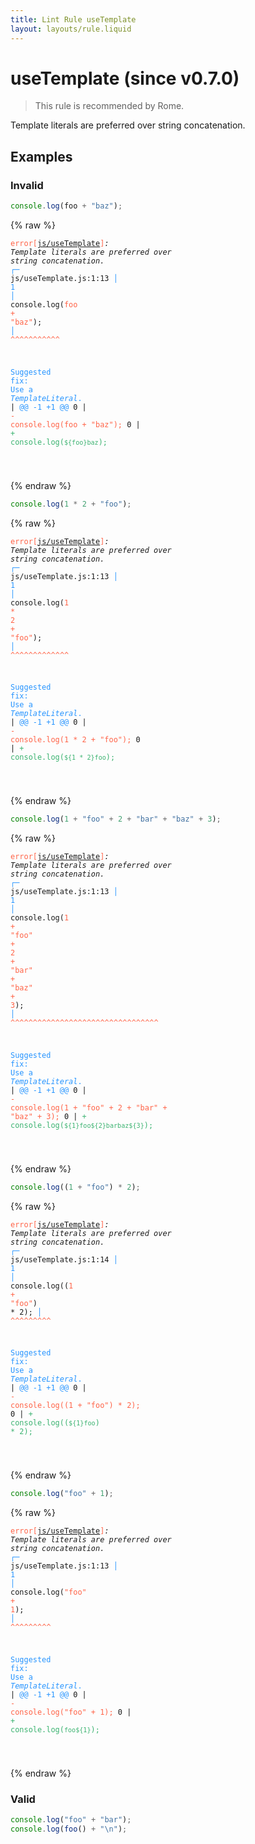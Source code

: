 ```yaml
---
title: Lint Rule useTemplate
layout: layouts/rule.liquid
---
```


# useTemplate (since v0.7.0)

> This rule is recommended by Rome.

Template literals are preferred over string concatenation.

## Examples

### Invalid

```jsx
console.log(foo + "baz");
```

{% raw %}<pre class="language-text"><code class="language-text"><span style="color: Tomato;">error</span><span style="color: Tomato;">[</span><span style="color: Tomato;"><a href="https://rome.tools/docs/lint/rules/useTemplate/">js/useTemplate</a></span><span style="color: Tomato;">]</span><em>: </em><em></em><em><em>Template</em></em><em> literals are preferred over </em><em><em>string concatenation.</em></em><em></em>
  <span style="color: rgb(38, 148, 255);">┌</span><span style="color: rgb(38, 148, 255);">─</span> js/useTemplate.js:1:13
  <span style="color: rgb(38, 148, 255);">│</span>
<span style="color: rgb(38, 148, 255);">1</span> <span style="color: rgb(38, 148, 255);">│</span> console.log(<span style="color: Tomato;">f</span><span style="color: Tomato;">o</span><span style="color: Tomato;">o</span><span style="color: Tomato;"> </span><span style="color: Tomato;">+</span><span style="color: Tomato;"> </span><span style="color: Tomato;">&quot;</span><span style="color: Tomato;">b</span><span style="color: Tomato;">a</span><span style="color: Tomato;">z</span><span style="color: Tomato;">&quot;</span>);
  <span style="color: rgb(38, 148, 255);">│</span>             <span style="color: Tomato;">^</span><span style="color: Tomato;">^</span><span style="color: Tomato;">^</span><span style="color: Tomato;">^</span><span style="color: Tomato;">^</span><span style="color: Tomato;">^</span><span style="color: Tomato;">^</span><span style="color: Tomato;">^</span><span style="color: Tomato;">^</span><span style="color: Tomato;">^</span><span style="color: Tomato;">^</span>

<span style="color: rgb(38, 148, 255);">Suggested fix</span><span style="color: rgb(38, 148, 255);">: </span><span style="color: rgb(38, 148, 255);">Use a </span><span style="color: rgb(38, 148, 255);"><em>TemplateLiteral</em></span><span style="color: rgb(38, 148, 255);">.</span>
    | <span style="color: rgb(38, 148, 255);">@@ -1 +1 @@</span>
0   | <span style="color: Tomato;">- </span><span style="color: Tomato;">console.log(foo + &quot;baz&quot;);</span>
  0 | <span style="color: MediumSeaGreen;">+ </span><span style="color: MediumSeaGreen;">console.log(`${foo}baz`);</span>

</code></pre>{% endraw %}

```jsx
console.log(1 * 2 + "foo");
```

{% raw %}<pre class="language-text"><code class="language-text"><span style="color: Tomato;">error</span><span style="color: Tomato;">[</span><span style="color: Tomato;"><a href="https://rome.tools/docs/lint/rules/useTemplate/">js/useTemplate</a></span><span style="color: Tomato;">]</span><em>: </em><em></em><em><em>Template</em></em><em> literals are preferred over </em><em><em>string concatenation.</em></em><em></em>
  <span style="color: rgb(38, 148, 255);">┌</span><span style="color: rgb(38, 148, 255);">─</span> js/useTemplate.js:1:13
  <span style="color: rgb(38, 148, 255);">│</span>
<span style="color: rgb(38, 148, 255);">1</span> <span style="color: rgb(38, 148, 255);">│</span> console.log(<span style="color: Tomato;">1</span><span style="color: Tomato;"> </span><span style="color: Tomato;">*</span><span style="color: Tomato;"> </span><span style="color: Tomato;">2</span><span style="color: Tomato;"> </span><span style="color: Tomato;">+</span><span style="color: Tomato;"> </span><span style="color: Tomato;">&quot;</span><span style="color: Tomato;">f</span><span style="color: Tomato;">o</span><span style="color: Tomato;">o</span><span style="color: Tomato;">&quot;</span>);
  <span style="color: rgb(38, 148, 255);">│</span>             <span style="color: Tomato;">^</span><span style="color: Tomato;">^</span><span style="color: Tomato;">^</span><span style="color: Tomato;">^</span><span style="color: Tomato;">^</span><span style="color: Tomato;">^</span><span style="color: Tomato;">^</span><span style="color: Tomato;">^</span><span style="color: Tomato;">^</span><span style="color: Tomato;">^</span><span style="color: Tomato;">^</span><span style="color: Tomato;">^</span><span style="color: Tomato;">^</span>

<span style="color: rgb(38, 148, 255);">Suggested fix</span><span style="color: rgb(38, 148, 255);">: </span><span style="color: rgb(38, 148, 255);">Use a </span><span style="color: rgb(38, 148, 255);"><em>TemplateLiteral</em></span><span style="color: rgb(38, 148, 255);">.</span>
    | <span style="color: rgb(38, 148, 255);">@@ -1 +1 @@</span>
0   | <span style="color: Tomato;">- </span><span style="color: Tomato;">console.log(1 * 2 + &quot;foo&quot;);</span>
  0 | <span style="color: MediumSeaGreen;">+ </span><span style="color: MediumSeaGreen;">console.log(`${1 * 2}foo`);</span>

</code></pre>{% endraw %}

```jsx
console.log(1 + "foo" + 2 + "bar" + "baz" + 3);
```

{% raw %}<pre class="language-text"><code class="language-text"><span style="color: Tomato;">error</span><span style="color: Tomato;">[</span><span style="color: Tomato;"><a href="https://rome.tools/docs/lint/rules/useTemplate/">js/useTemplate</a></span><span style="color: Tomato;">]</span><em>: </em><em></em><em><em>Template</em></em><em> literals are preferred over </em><em><em>string concatenation.</em></em><em></em>
  <span style="color: rgb(38, 148, 255);">┌</span><span style="color: rgb(38, 148, 255);">─</span> js/useTemplate.js:1:13
  <span style="color: rgb(38, 148, 255);">│</span>
<span style="color: rgb(38, 148, 255);">1</span> <span style="color: rgb(38, 148, 255);">│</span> console.log(<span style="color: Tomato;">1</span><span style="color: Tomato;"> </span><span style="color: Tomato;">+</span><span style="color: Tomato;"> </span><span style="color: Tomato;">&quot;</span><span style="color: Tomato;">f</span><span style="color: Tomato;">o</span><span style="color: Tomato;">o</span><span style="color: Tomato;">&quot;</span><span style="color: Tomato;"> </span><span style="color: Tomato;">+</span><span style="color: Tomato;"> </span><span style="color: Tomato;">2</span><span style="color: Tomato;"> </span><span style="color: Tomato;">+</span><span style="color: Tomato;"> </span><span style="color: Tomato;">&quot;</span><span style="color: Tomato;">b</span><span style="color: Tomato;">a</span><span style="color: Tomato;">r</span><span style="color: Tomato;">&quot;</span><span style="color: Tomato;"> </span><span style="color: Tomato;">+</span><span style="color: Tomato;"> </span><span style="color: Tomato;">&quot;</span><span style="color: Tomato;">b</span><span style="color: Tomato;">a</span><span style="color: Tomato;">z</span><span style="color: Tomato;">&quot;</span><span style="color: Tomato;"> </span><span style="color: Tomato;">+</span><span style="color: Tomato;"> </span><span style="color: Tomato;">3</span>);
  <span style="color: rgb(38, 148, 255);">│</span>             <span style="color: Tomato;">^</span><span style="color: Tomato;">^</span><span style="color: Tomato;">^</span><span style="color: Tomato;">^</span><span style="color: Tomato;">^</span><span style="color: Tomato;">^</span><span style="color: Tomato;">^</span><span style="color: Tomato;">^</span><span style="color: Tomato;">^</span><span style="color: Tomato;">^</span><span style="color: Tomato;">^</span><span style="color: Tomato;">^</span><span style="color: Tomato;">^</span><span style="color: Tomato;">^</span><span style="color: Tomato;">^</span><span style="color: Tomato;">^</span><span style="color: Tomato;">^</span><span style="color: Tomato;">^</span><span style="color: Tomato;">^</span><span style="color: Tomato;">^</span><span style="color: Tomato;">^</span><span style="color: Tomato;">^</span><span style="color: Tomato;">^</span><span style="color: Tomato;">^</span><span style="color: Tomato;">^</span><span style="color: Tomato;">^</span><span style="color: Tomato;">^</span><span style="color: Tomato;">^</span><span style="color: Tomato;">^</span><span style="color: Tomato;">^</span><span style="color: Tomato;">^</span><span style="color: Tomato;">^</span><span style="color: Tomato;">^</span>

<span style="color: rgb(38, 148, 255);">Suggested fix</span><span style="color: rgb(38, 148, 255);">: </span><span style="color: rgb(38, 148, 255);">Use a </span><span style="color: rgb(38, 148, 255);"><em>TemplateLiteral</em></span><span style="color: rgb(38, 148, 255);">.</span>
    | <span style="color: rgb(38, 148, 255);">@@ -1 +1 @@</span>
0   | <span style="color: Tomato;">- </span><span style="color: Tomato;">console.log(1 + &quot;foo&quot; + 2 + &quot;bar&quot; + &quot;baz&quot; + 3);</span>
  0 | <span style="color: MediumSeaGreen;">+ </span><span style="color: MediumSeaGreen;">console.log(`${1}foo${2}barbaz${3}`);</span>

</code></pre>{% endraw %}

```jsx
console.log((1 + "foo") * 2);
```

{% raw %}<pre class="language-text"><code class="language-text"><span style="color: Tomato;">error</span><span style="color: Tomato;">[</span><span style="color: Tomato;"><a href="https://rome.tools/docs/lint/rules/useTemplate/">js/useTemplate</a></span><span style="color: Tomato;">]</span><em>: </em><em></em><em><em>Template</em></em><em> literals are preferred over </em><em><em>string concatenation.</em></em><em></em>
  <span style="color: rgb(38, 148, 255);">┌</span><span style="color: rgb(38, 148, 255);">─</span> js/useTemplate.js:1:14
  <span style="color: rgb(38, 148, 255);">│</span>
<span style="color: rgb(38, 148, 255);">1</span> <span style="color: rgb(38, 148, 255);">│</span> console.log((<span style="color: Tomato;">1</span><span style="color: Tomato;"> </span><span style="color: Tomato;">+</span><span style="color: Tomato;"> </span><span style="color: Tomato;">&quot;</span><span style="color: Tomato;">f</span><span style="color: Tomato;">o</span><span style="color: Tomato;">o</span><span style="color: Tomato;">&quot;</span>) * 2);
  <span style="color: rgb(38, 148, 255);">│</span>              <span style="color: Tomato;">^</span><span style="color: Tomato;">^</span><span style="color: Tomato;">^</span><span style="color: Tomato;">^</span><span style="color: Tomato;">^</span><span style="color: Tomato;">^</span><span style="color: Tomato;">^</span><span style="color: Tomato;">^</span><span style="color: Tomato;">^</span>

<span style="color: rgb(38, 148, 255);">Suggested fix</span><span style="color: rgb(38, 148, 255);">: </span><span style="color: rgb(38, 148, 255);">Use a </span><span style="color: rgb(38, 148, 255);"><em>TemplateLiteral</em></span><span style="color: rgb(38, 148, 255);">.</span>
    | <span style="color: rgb(38, 148, 255);">@@ -1 +1 @@</span>
0   | <span style="color: Tomato;">- </span><span style="color: Tomato;">console.log((1 + &quot;foo&quot;) * 2);</span>
  0 | <span style="color: MediumSeaGreen;">+ </span><span style="color: MediumSeaGreen;">console.log((`${1}foo`) * 2);</span>

</code></pre>{% endraw %}

```jsx
console.log("foo" + 1);
```

{% raw %}<pre class="language-text"><code class="language-text"><span style="color: Tomato;">error</span><span style="color: Tomato;">[</span><span style="color: Tomato;"><a href="https://rome.tools/docs/lint/rules/useTemplate/">js/useTemplate</a></span><span style="color: Tomato;">]</span><em>: </em><em></em><em><em>Template</em></em><em> literals are preferred over </em><em><em>string concatenation.</em></em><em></em>
  <span style="color: rgb(38, 148, 255);">┌</span><span style="color: rgb(38, 148, 255);">─</span> js/useTemplate.js:1:13
  <span style="color: rgb(38, 148, 255);">│</span>
<span style="color: rgb(38, 148, 255);">1</span> <span style="color: rgb(38, 148, 255);">│</span> console.log(<span style="color: Tomato;">&quot;</span><span style="color: Tomato;">f</span><span style="color: Tomato;">o</span><span style="color: Tomato;">o</span><span style="color: Tomato;">&quot;</span><span style="color: Tomato;"> </span><span style="color: Tomato;">+</span><span style="color: Tomato;"> </span><span style="color: Tomato;">1</span>);
  <span style="color: rgb(38, 148, 255);">│</span>             <span style="color: Tomato;">^</span><span style="color: Tomato;">^</span><span style="color: Tomato;">^</span><span style="color: Tomato;">^</span><span style="color: Tomato;">^</span><span style="color: Tomato;">^</span><span style="color: Tomato;">^</span><span style="color: Tomato;">^</span><span style="color: Tomato;">^</span>

<span style="color: rgb(38, 148, 255);">Suggested fix</span><span style="color: rgb(38, 148, 255);">: </span><span style="color: rgb(38, 148, 255);">Use a </span><span style="color: rgb(38, 148, 255);"><em>TemplateLiteral</em></span><span style="color: rgb(38, 148, 255);">.</span>
    | <span style="color: rgb(38, 148, 255);">@@ -1 +1 @@</span>
0   | <span style="color: Tomato;">- </span><span style="color: Tomato;">console.log(&quot;foo&quot; + 1);</span>
  0 | <span style="color: MediumSeaGreen;">+ </span><span style="color: MediumSeaGreen;">console.log(`foo${1}`);</span>

</code></pre>{% endraw %}

### Valid

```jsx
console.log("foo" + "bar");
console.log(foo() + "\n");
```

